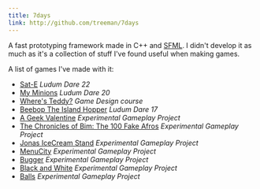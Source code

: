 ```yaml
---
title: 7days
link: http://github.com/treeman/7days
---
```


A fast prototyping framework made in C++ and [SFML][]. I didn't develop it as much as it's a collection of stuff I've found useful when making games.

A list of games I've made with it:

* [Sat-E][] *Ludum Dare 22*
* [My Minions][] *Ludum Dare 20*
* [Where's Teddy?][] *Game Design course*
* [Beebop The Island Hopper][] *Ludum Dare 17*
* [A Geek Valentine][] *Experimental Gameplay Project*
* [The Chronicles of Bim: The 100 Fake Afros][] *Experimental Gameplay Project*
* [Jonas IceCream Stand][] *Experimental Gameplay Project*
* [MenuCity][] *Experimental Gameplay Project*
* [Bugger][] *Experimental Gameplay Project*
* [Black and White][] *Experimental Gameplay Project*
* [Balls][] *Experimental Gameplay Project*

[SFML]: http://www.sfml-dev.org/ "SFML graphics library for C++"
[Sat-E]: #
[My Minions]: #
[Where's Teddy?]: #
[Beebop The Island Hopper]: #
[A Geek Valentine]: #
[The Chronicles of Bim: The 100 Fake Afros]: #
[Jonas IceCream Stand]: #
[MenuCity]: #
[Bugger]: #
[Black and White]: #
[Balls]: #

